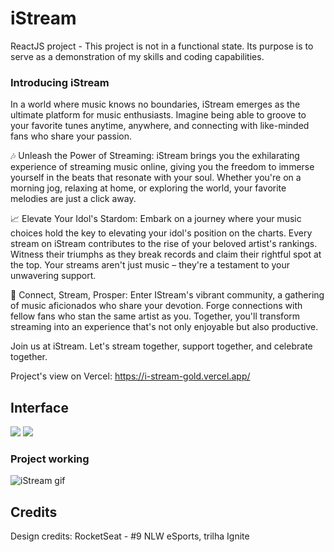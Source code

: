 

# iStream
ReactJS project - This project is not in a functional state. Its purpose is to serve as a demonstration of my skills and coding capabilities.

### Introducing iStream

In a world where music knows no boundaries, iStream emerges as the ultimate platform for music enthusiasts. Imagine being able to groove to your favorite tunes anytime, anywhere, and connecting with like-minded fans who share your passion.

🎶 Unleash the Power of Streaming: iStream brings you the exhilarating experience of streaming music online, giving you the freedom to immerse yourself in the beats that resonate with your soul. Whether you're on a morning jog, relaxing at home, or exploring the world, your favorite melodies are just a click away.

📈 Elevate Your Idol's Stardom: Embark on a journey where your music choices hold the key to elevating your idol's position on the charts. Every stream on iStream contributes to the rise of your beloved artist's rankings. Witness their triumphs as they break records and claim their rightful spot at the top. Your streams aren't just music – they're a testament to your unwavering support.

💫 Connect, Stream, Prosper: Enter IStream's vibrant community, a gathering of music aficionados who share your devotion. Forge connections with fellow fans who stan the same artist as you. Together, you'll transform streaming into an experience that's not only enjoyable but also productive.

Join us at iStream. Let's stream together, support together, and celebrate together.

Project's view on Vercel: https://i-stream-gold.vercel.app/

## Interface


<img src="https://github.com/brumt/iStream/assets/121734558/fc476a45-f38a-4114-9a5a-d4f9050e031a" />

<img src="https://github.com/brumt/iStream/assets/121734558/31d94ca1-1603-4eee-8eb3-41a4f1709f1f" />



### Project working

![iStream gif](https://github.com/brumt/iStream/assets/121734558/a347e150-2099-438a-be10-69c67ef5ad26)



## Credits

Design credits: RocketSeat - #9 NLW eSports, trilha Ignite

